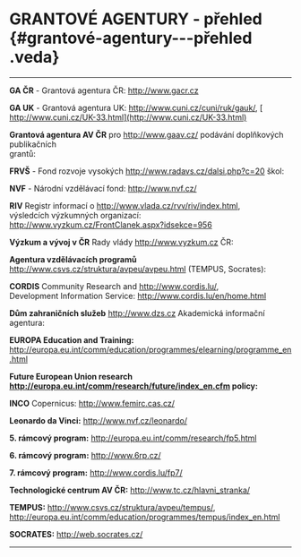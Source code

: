 # GRANTOVÉ AGENTURY - přehled {#grantové-agentury---přehled .veda}

  ----------------------------------- ------------------------------------------------------------------------------
  **GA ČR** - Grantová agentura ČR:   <http://www.gacr.cz>

  **GA UK** - Grantová agentura UK:   <http://www.cuni.cz/cuni/ruk/gauk/>, [\
                                      http://www.cuni.cz/UK-33.html](http://www.cuni.cz/UK-33.html)

  **Grantová agentura AV ČR** pro     <http://www.gaav.cz/>
  podávání doplňkových publikačních   
  grantů:                             

  **FRVŠ** - Fond rozvoje vysokých    <http://www.radavs.cz/dalsi.php?c=20>
  škol:                               

  **NVF** - Národní vzdělávací fond:  <http://www.nvf.cz/>

  **RIV** Registr informací o         <http://www.vlada.cz/rvv/riv/index.html>,\
  výsledcích výzkumných organizací:   <http://www.vyzkum.cz/FrontClanek.aspx?idsekce=956>

  **Výzkum a vývoj v ČR** Rady vlády  <http://www.vyzkum.cz>
  ČR:                                 

  **Agentura vzdělávacích programů**  <http://www.csvs.cz/struktura/avpeu/avpeu.html>
  (TEMPUS, Socrates):                 

  **CORDIS** Community Research and   <http://www.cordis.lu/>,\
  Development Information Service:    <http://www.cordis.lu/en/home.html>

  **Dům zahraničních služeb**         <http://www.dzs.cz>
  Akademická informační agentura:     

  **EUROPA Education and Training:**  <http://europa.eu.int/comm/education/programmes/elearning/programme_en.html>

  **Future European Union research    <http://europa.eu.int/comm/research/future/index_en.cfm>
  policy:**                           

  **INCO** Copernicus:                <http://www.femirc.cas.cz/>

  **Leonardo da Vinci:**              <http://www.nvf.cz/leonardo/>

  **5. rámcový program:**             <http://europa.eu.int/comm/research/fp5.html>

  **6. rámcový program:**             <http://www.6rp.cz/>

  **7. rámcový program:**             <http://www.cordis.lu/fp7/>

  **Technologické centrum AV ČR:**    <http://www.tc.cz/hlavni_stranka/>

  **TEMPUS:**                         <http://www.csvs.cz/struktura/avpeu/tempus/>,\
                                      <http://europa.eu.int/comm/education/programmes/tempus/index_en.html>

  **SOCRATES:**                       <http://web.socrates.cz/>
  ----------------------------------- ------------------------------------------------------------------------------
